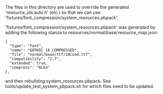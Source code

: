 The files in this directory are used to override the generated 'resource\_ids.auto.h' (etc.) so 
that we can use 'fixtures/font\_compression/system\_resources.pbpack'.

'fixtures/font\_compression/system\_resources.pbpack' was generated by adding the following stanza
to resources/normal/base/resource\_map.json:

    {
      "type": "font",
      "name": "GOTHIC_18_COMPRESSED",
      "file": "normal/base/ttf/18Cond.ttf",
      "compatibility": "2.7",
      "extended": true,
      "compress": "RLE4"
    },

and then rebuilding system\_resources.pbpack. See tools/update\_test\_system\_pbpack.sh for which
files need to be updated.
